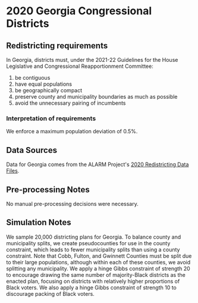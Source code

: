 # 2020 Georgia Congressional Districts

## Redistricting requirements
In Georgia, districts must, under the 2021-22 Guidelines for the House Legislative and Congressional Reapportionment Committee:

1. be contiguous
2. have equal populations
3. be geographically compact
4. preserve county and municipality boundaries as much as possible
5. avoid the unnecessary pairing of incumbents

### Interpretation of requirements
We enforce a maximum population deviation of 0.5%.

## Data Sources
Data for Georgia comes from the ALARM Project's [2020 Redistricting Data Files](https://alarm-redist.github.io/posts/2021-08-10-census-2020/).

## Pre-processing Notes
No manual pre-processing decisions were necessary.

## Simulation Notes
We sample 20,000 districting plans for Georgia.
To balance county and municipality splits, we create pseudocounties for use in the county constraint, which leads to fewer municipality splits than using a county constraint. Note that Cobb, Fulton, and Gwinnett Counties must be split due to their large populations, although within each of these counties, we avoid splitting any municipality.
We apply a hinge Gibbs constraint of strength 20 to encourage drawing the same number of majority-Black districts as the enacted plan, focusing on districts with relatively higher proportions of Black voters. We also apply a hinge Gibbs constraint of strength 10 to discourage packing of Black voters.
